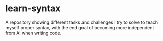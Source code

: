 # learn-syntax
A repository showing different tasks and challenges I try to solve to teach myself proper syntax, with the end goal of becoming more independent from AI when writing code.

